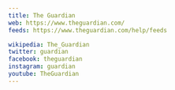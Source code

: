 ```yaml
---
title: The Guardian
web: https://www.theguardian.com/
feeds: https://www.theguardian.com/help/feeds

wikipedia: The_Guardian
twitter: guardian
facebook: theguardian
instagram: guardian
youtube: TheGuardian
---
```

